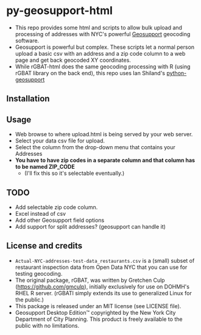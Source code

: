 # py-geosupport-html
* This repo provides some html and scripts to allow bulk upload and processing of addresses with NYC's powerful [Geosupport](https://www.nyc.gov/site/planning/data-maps/open-data/dwn-gde-home.page) geocoding software.
* Geosupport is powerful but complex. These scripts let a normal person upload a basic csv with an address and a zip code column to a web page and get back geocoded XY coordinates.
* While rGBAT-html does the same geocoding processing with R (using rGBAT library on the back end), this repo uses Ian Shiland's [python-geosupport](https://github.com/ishiland/python-geosupport/tree/master)

## Installation


## Usage
* Web browse to where upload.html is being served by your web server.
* Select your data csv file for upload.
* Select the column from the drop-down menu that contains your Addresses
* **You have to have zip codes in a separate column and that column has to be named ZIP_CODE**
    * (I'll fix this so it's selectable eventually.)

## TODO
* Add selectable zip code column.
* Excel instead of csv
* Add other Geosupport field options
* Add support for split addresses? (geosupport can handle it)

## License and credits
* `Actual-NYC-addresses-test-data_restaurants.csv` is a (small) subset of restaurant inspection data from Open Data NYC that you can use for testing geocoding.
* The original package, rGBAT, was written by Gretchen Culp (https://github.com/gmculp), initially exclusively for use on DOHMH's RHEL R server. (rGBATl simply extends its use to generalized Linux for the public.)
* This package is released under an MIT license (see LICENSE file).
* Geosupport Desktop Edition™ copyrighted by the New York City Department of City Planning. This product is freely available to the public with no limitations. 


